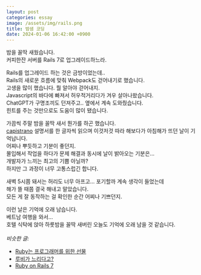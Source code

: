 ```yaml
---
layout: post
categories: essay
image: /assets/img/rails.png
title: 밤샘 코딩
date: 2024-01-06 16:42:00 +0900
---
```


밤을 꼴딱 새웠습니다.  
커피한잔 서버를 Rails 7로 업그레이드하느라.

Rails를 업그레이드 하는 것은 금방이었는데..  
Rails의 새로운 흐름에 맞춰 Webpack도 걷어내기로 했습니다.  
고생을 많이 했습니다. 뭘 알아야 걷어내지.  
Javascript의 바다에 빠져서 허우적거리다가 겨우 살아나왔습니다.  
ChatGPT가 구명조끼도 던져주고.. 옆에서 계속 도와줬습니다.  
힌트를 주는 것만으로도 도움이 많이 됐습니다.

가끔씩 주말 밤을 꼴딱 새서 뭔가를 하곤 했습니다.  
[capistrano](https://capistranorb.com/) 설명서를 한 글자씩 읽으며 이것저것 따라 해보다가 아침해가 뜨던 날이 기억납니다.  
어찌나 뿌듯하고 기분이 좋던지.  
몰입해서 작업을 하다가 문제 해결과 동시에 날이 밝아오는 기분은...  
개발자가 느끼는 최고의 기쁨 아닐까?  
하지만 그 과정이 너무 고통스럽긴 합니다.

새벽 5시쯤 돼서는 허리도 너무 아프고... 포기할까 계속 생각이 들었는데    
해가 뜰 때쯤 결국 해내고 말았습니다.  
모든 게 잘 동작하는 걸 확인한 순간 어찌나 기쁘던지.

이런 날은 기억에 오래 남습니다.  
베트남 여행을 와서...  
호텔 식탁에 앉아 하룻밤을 꼴딱 새버린 오늘도 기억에 오래 남을 것 같습니다.
<br>
<br>
*비슷한 글:*
* [Ruby는 프로그래머를 위한 선물](/essay/2022/02/18/ruby.html)
* [루비가 느리다고?](/essay/2023/01/04/dont-say-ruby-is-slow.html)
* [Ruby on Rails 7](/essay/2021/12/17/ruby-on-rails-7.html)